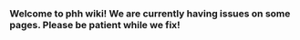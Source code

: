 ### Welcome to phh wiki! We are currently having issues on some pages. Please be patient while we fix!